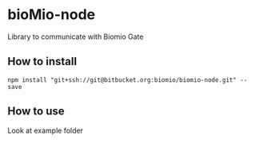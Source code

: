 # bioMio-node
Library to communicate with Biomio Gate

## How to install

`npm install "git+ssh://git@bitbucket.org:biomio/biomio-node.git" --save`

## How to use
Look at example folder